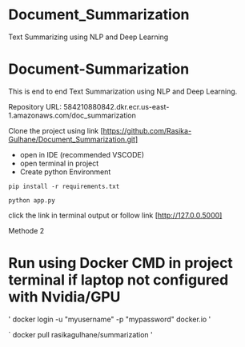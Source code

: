 # Document_Summarization
Text Summarizing using NLP and Deep Learning

# Document-Summarization
This is end to end Text Summarization using NLP and Deep Learning.

Repository URL: 584210880842.dkr.ecr.us-east-1.amazonaws.com/doc_summarization


Clone the project using link [https://github.com/Rasika-Gulhane/Document_Summarization.git]
* open in IDE (recommended VSCODE)
* open terminal in project
* Create python Environment

`
pip install -r requirements.txt
`

`
python app.py
`
 
click the link in terminal output
or
follow link [http://127.0.0.5000]



Methode 2


# Run using Docker CMD in project terminal if laptop not configured with Nvidia/GPU 

'
docker login -u "myusername" -p "mypassword" docker.io
'

`
docker pull rasikagulhane/summarization
'

